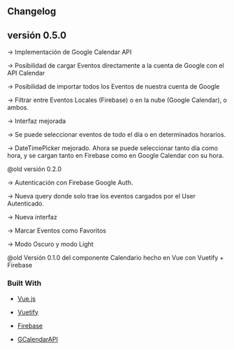 <!-- CALENDARIO VUE + VUETIFY + FIREBASE + GOOGLE CALENDAR API -->
## Changelog

## versión 0.5.0
<p>-> Implementación de Google Calendar API</p>
<p>-> Posibilidad de cargar Eventos directamente a la cuenta de Google con el API Calendar</p>
<p>-> Posibilidad de importar todos los Eventos de nuestra cuenta de Google</p>
<p>-> Filtrar entre Eventos Locales (Firebase) o en la nube (Google Calendar), o ambos.</p>
<p>-> Interfaz mejorada</p>
<p>-> Se puede seleccionar eventos de todo el día o en determinados horarios.</p>
<p>-> DateTimePicker mejorado. Ahora se puede seleccionar tanto día como hora, y se cargan tanto en Firebase como en Google Calendar con su hora.</p>

@old versión 0.2.0 
<p>-> Autenticación con Firebase Google Auth.</p>
<p>-> Nueva query donde solo trae los eventos cargados por el User Autenticado.</p>
<p>-> Nueva interfaz</p>
<p>-> Marcar Eventos como Favoritos</p>
<p>-> Modo Oscuro y modo Light</p>

<p>@old Versión 0.1.0 del componente Calendario hecho en Vue con Vuetify + Firebase</p>


### Built With

* [Vue.js](https://vuejs.org/)

* [Vuetify](https://vuetifyjs.com/)

* [Firebase](https://firebase.google.com/)

* [GCalendarAPI](https://developers.google.com/calendar/api)


